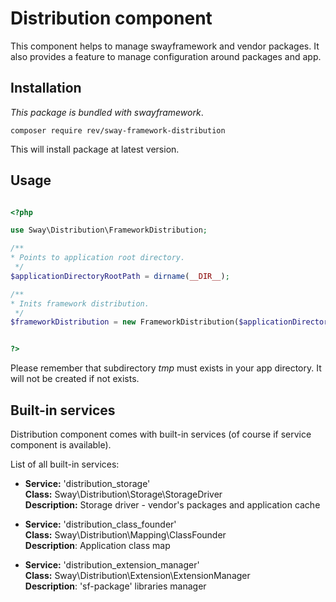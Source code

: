 # Distribution component
This component helps to manage swayframework and vendor packages.
It also provides a feature to manage configuration around packages and app.

## Installation

*This package is bundled with swayframework*.
 
```
composer require rev/sway-framework-distribution
```

This will install package at latest version.

## Usage

```php

<?php

use Sway\Distribution\FrameworkDistribution;

/**
* Points to application root directory.
 */
$applicationDirectoryRootPath = dirname(__DIR__);

/**
* Inits framework distribution.
 */
$frameworkDistribution = new FrameworkDistribution($applicationDirectoryRootPath);


?>
```

Please remember that subdirectory *tmp* must exists in your app directory.
It will not be created if not exists.

## Built-in services
Distribution component comes with built-in services (of course if service component
is available).

List of all built-in services:

* **Service:** 'distribution_storage' <br>
  **Class:** Sway\Distribution\Storage\StorageDriver <br>
  **Description:** Storage driver - vendor's packages and application cache
  
* **Service:** 'distribution_class_founder' <br>
  **Class:** Sway\Distribution\Mapping\ClassFounder <br>
  **Description**: Application class map

* **Service:** 'distribution_extension_manager' <br>
  **Class:** Sway\Distribution\Extension\ExtensionManager <br>
  **Description**: 'sf-package' libraries manager



